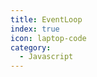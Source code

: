 ```yaml
---
title: EventLoop
index: true
icon: laptop-code
category:
  - Javascript
---
```


<!-- ## EventLoop(加载时间线) -->
